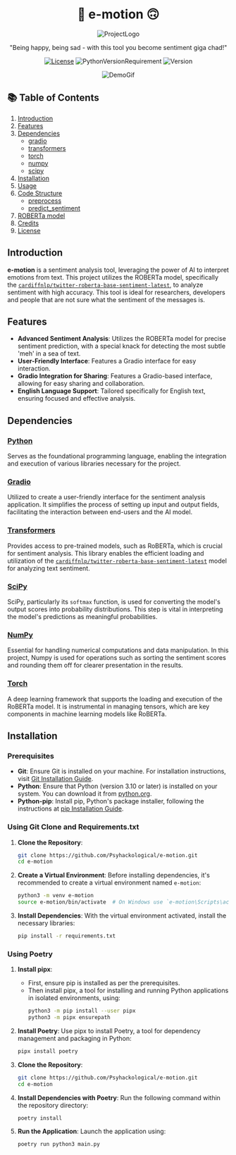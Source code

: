 <div align="center">

# :slightly_smiling_face: e-motion :upside_down_face:

![ProjectLogo](assets/e-motion_logo.png)

"Being happy, being sad - with this tool you become sentiment giga chad!"

[![License](https://img.shields.io/badge/License-MIT-black.svg?style=flat-square&color=171339)](LICENSE)
![PythonVersionRequirement](https://img.shields.io/badge/python-3.10+-blue.svg?style=flat-square&color=171339)
![Version](https://img.shields.io/badge/version-0.1.0-blue?style=flat-square&color=171339)


![DemoGif](assets/demo.gif)

</div>

## :books: Table of Contents

1. [Introduction](#introduction)
2. [Features](#features)
3. [Dependencies](#dependencies)
   - [gradio](#gradio)
   - [transformers](#transformers)
   - [torch](#torch)
   - [numpy](#numpy)
   - [scipy](#scipy)
4. [Installation](#installation)
5. [Usage](#usage)
6. [Code Structure](#code-structure)
   - [preprocess](#preprocess)
   - [predict_sentiment](#predict-sentiment)
7. [ROBERTa model](#roberta-model)
8. [Credits](#Credits)
9. [License](#license)

## Introduction

**e-motion** is a sentiment analysis tool, leveraging the power of AI to interpret emotions from text. This project utilizes the ROBERTa model, specifically the [`cardiffnlp/twitter-roberta-base-sentiment-latest`](https://huggingface.co/cardiffnlp/twitter-roberta-base-sentiment-latest), to analyze sentiment with high accuracy. This tool is ideal for researchers, developers and people that are not sure what the sentiment of the messages is.

## Features

- **Advanced Sentiment Analysis**: Utilizes the ROBERTa model for precise sentiment prediction, with a special knack for detecting the most subtle 'meh' in a sea of text.
- **User-Friendly Interface**: Features a Gradio interface for easy interaction.
- **Gradio Integration for Sharing**: Features a Gradio-based interface, allowing for easy sharing and collaboration.
- **English Language Support**: Tailored specifically for English text, ensuring focused and effective analysis.

## Dependencies

### [Python](https://www.python.org/)
Serves as the foundational programming language, enabling the integration and execution of various libraries necessary for the project.

### [Gradio](https://pypi.org/project/gradio/)
Utilized to create a user-friendly interface for the sentiment analysis application. It simplifies the process of setting up input and output fields, facilitating the interaction between end-users and the AI model.

### [Transformers](https://pypi.org/project/transformers/)
Provides access to pre-trained models, such as RoBERTa, which is crucial for sentiment analysis. This library enables the efficient loading and utilization of the [`cardiffnlp/twitter-roberta-base-sentiment-latest`](https://huggingface.co/cardiffnlp/twitter-roberta-base-sentiment-latest) model for analyzing text sentiment.

### [SciPy](https://pypi.org/project/SciPy/)
SciPy, particularly its `softmax` function, is used for converting the model's output scores into probability distributions. This step is vital in interpreting the model's predictions as meaningful probabilities.

### [NumPy](https://pypi.org/project/numpy/)
Essential for handling numerical computations and data manipulation. In this project, Numpy is used for operations such as sorting the sentiment scores and rounding them off for clearer presentation in the results.

### [Torch](https://pypi.org/project/torch/)
A deep learning framework that supports the loading and execution of the RoBERTa model. It is instrumental in managing tensors, which are key components in machine learning models like RoBERTa.

## Installation

### Prerequisites
- **Git**: Ensure Git is installed on your machine. For installation instructions, visit [Git Installation Guide](https://git-scm.com/book/en/v2/Getting-Started-Installing-Git).
- **Python**: Ensure that Python (version 3.10 or later) is installed on your system. You can download it from [python.org](https://www.python.org/downloads/).
- **Python-pip**: Install pip, Python's package installer, following the instructions at [pip Installation Guide](https://pip.pypa.io/en/stable/installation/).

### Using Git Clone and Requirements.txt

1. **Clone the Repository**: 
   ```bash
   git clone https://github.com/Psyhackological/e-motion.git
   cd e-motion
   ```

2. **Create a Virtual Environment**:
   Before installing dependencies, it's recommended to create a virtual environment named `e-motion`:
   ```bash
   python3 -m venv e-motion
   source e-motion/bin/activate  # On Windows use `e-motion\Scripts\activate`
   ```

3. **Install Dependencies**:
   With the virtual environment activated, install the necessary libraries:
   ```bash
   pip install -r requirements.txt
   ```

### Using Poetry

1. **Install pipx**:
   - First, ensure pip is installed as per the prerequisites.
   - Then install pipx, a tool for installing and running Python applications in isolated environments, using:
     ```bash
     python3 -m pip install --user pipx
     python3 -m pipx ensurepath
     ```

2. **Install Poetry**:
   Use pipx to install Poetry, a tool for dependency management and packaging in Python:
   ```bash
   pipx install poetry
   ```

3. **Clone the Repository**:
   ```bash
   git clone https://github.com/Psyhackological/e-motion.git
   cd e-motion
   ```

4. **Install Dependencies with Poetry**:
   Run the following command within the repository directory:
   ```bash
   poetry install
   ```

5. **Run the Application**:
   Launch the application using:
   ```bash
   poetry run python3 main.py
   ```
